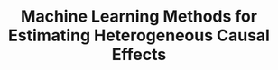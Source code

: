 ---
type: "journal-article"
authors: "Susan Athey, Guido W. Imbens"
title: "Machine Learning Methods for Estimating Heterogeneous Causal Effects"
container: "Arxiv"
year: "2017"
issue: ""
volume: ""
pages: ""
subject: "Economics and Econometrics"
doi: "abs/1504.01132"
url: "http://arxiv.org/abs/1504.01132"
citationkey: "AtheyImbens2015a"
updated: "20160311"
---